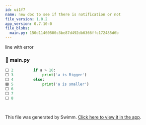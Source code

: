 ```yaml
---
id: ui1f7
name: new doc to see if there is notification or not
file_version: 1.0.2
app_version: 0.7.10-0
file_blobs:
  main.py: 150d11460500c3be87d492db6366ffc172485d6b
---
```


line with error
<!-- NOTE-swimm-snippet: the lines below link your snippet to Swimm -->
### 📄 main.py
```python
⬜ 2      	if a > 10:
⬜ 3      		print('a is Bigger')	
⬜ 4      	else:
🟩 5      		print('a is smaller')
⬜ 6      
⬜ 7      
⬜ 8      
```

<br/>

This file was generated by Swimm. [Click here to view it in the app](https://app.swimm.io/repos/Z2l0aHViJTNBJTNBdGVzdDIlM0ElM0FlcmFuLXN3aW1t/docs/ui1f7).